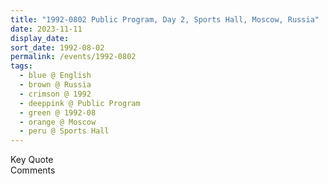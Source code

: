 ```yaml
---
title: "1992-0802 Public Program, Day 2, Sports Hall, Moscow, Russia"
date: 2023-11-11
display_date: 
sort_date: 1992-08-02
permalink: /events/1992-0802
tags:
  - blue @ English
  - brown @ Russia
  - crimson @ 1992
  - deeppink @ Public Program
  - green @ 1992-08
  - orange @ Moscow
  - peru @ Sports Hall
---
```


<wave-list>
  <list-title color="green" width="75">Key Quote</list-title>
  <list-item color="BlanchedAlmond"  width="200"></list-item>
  <list-item color="Lavender"></list-item>
  <list-item color="BlanchedAlmond"></list-item>
</wave-list>

<br>

<wave-list>
  <list-title color="green" width="75">Comments</list-title>
  <list-item color="BlanchedAlmond"  width="200"></list-item>
  <list-item color="Lavender"></list-item>
  <list-item color="BlanchedAlmond"></list-item>
</wave-list>